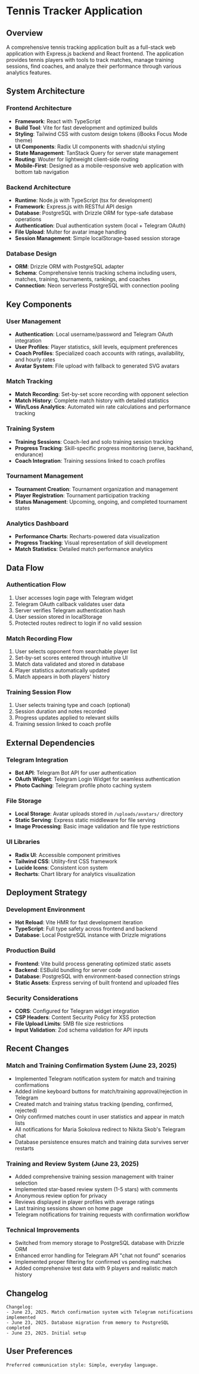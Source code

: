 # Tennis Tracker Application

## Overview

A comprehensive tennis tracking application built as a full-stack web application with Express.js backend and React frontend. The application provides tennis players with tools to track matches, manage training sessions, find coaches, and analyze their performance through various analytics features.

## System Architecture

### Frontend Architecture
- **Framework**: React with TypeScript
- **Build Tool**: Vite for fast development and optimized builds
- **Styling**: Tailwind CSS with custom design tokens (iBooks Focus Mode theme)
- **UI Components**: Radix UI components with shadcn/ui styling
- **State Management**: TanStack Query for server state management
- **Routing**: Wouter for lightweight client-side routing
- **Mobile-First**: Designed as a mobile-responsive web application with bottom tab navigation

### Backend Architecture
- **Runtime**: Node.js with TypeScript (tsx for development)
- **Framework**: Express.js with RESTful API design
- **Database**: PostgreSQL with Drizzle ORM for type-safe database operations
- **Authentication**: Dual authentication system (local + Telegram OAuth)
- **File Upload**: Multer for avatar image handling
- **Session Management**: Simple localStorage-based session storage

### Database Design
- **ORM**: Drizzle ORM with PostgreSQL adapter
- **Schema**: Comprehensive tennis tracking schema including users, matches, training, tournaments, rankings, and coaches
- **Connection**: Neon serverless PostgreSQL with connection pooling

## Key Components

### User Management
- **Authentication**: Local username/password and Telegram OAuth integration
- **User Profiles**: Player statistics, skill levels, equipment preferences
- **Coach Profiles**: Specialized coach accounts with ratings, availability, and hourly rates
- **Avatar System**: File upload with fallback to generated SVG avatars

### Match Tracking
- **Match Recording**: Set-by-set score recording with opponent selection
- **Match History**: Complete match history with detailed statistics
- **Win/Loss Analytics**: Automated win rate calculations and performance tracking

### Training System
- **Training Sessions**: Coach-led and solo training session tracking
- **Progress Tracking**: Skill-specific progress monitoring (serve, backhand, endurance)
- **Coach Integration**: Training sessions linked to coach profiles

### Tournament Management
- **Tournament Creation**: Tournament organization and management
- **Player Registration**: Tournament participation tracking
- **Status Management**: Upcoming, ongoing, and completed tournament states

### Analytics Dashboard
- **Performance Charts**: Recharts-powered data visualization
- **Progress Tracking**: Visual representation of skill development
- **Match Statistics**: Detailed match performance analytics

## Data Flow

### Authentication Flow
1. User accesses login page with Telegram widget
2. Telegram OAuth callback validates user data
3. Server verifies Telegram authentication hash
4. User session stored in localStorage
5. Protected routes redirect to login if no valid session

### Match Recording Flow
1. User selects opponent from searchable player list
2. Set-by-set scores entered through intuitive UI
3. Match data validated and stored in database
4. Player statistics automatically updated
5. Match appears in both players' history

### Training Session Flow
1. User selects training type and coach (optional)
2. Session duration and notes recorded
3. Progress updates applied to relevant skills
4. Training session linked to coach profile

## External Dependencies

### Telegram Integration
- **Bot API**: Telegram Bot API for user authentication
- **OAuth Widget**: Telegram Login Widget for seamless authentication
- **Photo Caching**: Telegram profile photo caching system

### File Storage
- **Local Storage**: Avatar uploads stored in `/uploads/avatars/` directory
- **Static Serving**: Express static middleware for file serving
- **Image Processing**: Basic image validation and file type restrictions

### UI Libraries
- **Radix UI**: Accessible component primitives
- **Tailwind CSS**: Utility-first CSS framework
- **Lucide Icons**: Consistent icon system
- **Recharts**: Chart library for analytics visualization

## Deployment Strategy

### Development Environment
- **Hot Reload**: Vite HMR for fast development iteration
- **TypeScript**: Full type safety across frontend and backend
- **Database**: Local PostgreSQL instance with Drizzle migrations

### Production Build
- **Frontend**: Vite build process generating optimized static assets
- **Backend**: ESBuild bundling for server code
- **Database**: PostgreSQL with environment-based connection strings
- **Static Assets**: Express serving of built frontend and uploaded files

### Security Considerations
- **CORS**: Configured for Telegram widget integration
- **CSP Headers**: Content Security Policy for XSS protection
- **File Upload Limits**: 5MB file size restrictions
- **Input Validation**: Zod schema validation for API inputs

## Recent Changes

### Match and Training Confirmation System (June 23, 2025)
- Implemented Telegram notification system for match and training confirmations
- Added inline keyboard buttons for match/training approval/rejection in Telegram
- Created match and training status tracking (pending, confirmed, rejected)
- Only confirmed matches count in user statistics and appear in match lists
- All notifications for Maria Sokolova redirect to Nikita Skob's Telegram chat
- Database persistence ensures match and training data survives server restarts

### Training and Review System (June 23, 2025)
- Added comprehensive training session management with trainer selection
- Implemented star-based review system (1-5 stars) with comments
- Anonymous review option for privacy
- Reviews displayed in player profiles with average ratings
- Last training sessions shown on home page
- Telegram notifications for training requests with confirmation workflow

### Technical Improvements
- Switched from memory storage to PostgreSQL database with Drizzle ORM
- Enhanced error handling for Telegram API "chat not found" scenarios
- Implemented proper filtering for confirmed vs pending matches
- Added comprehensive test data with 9 players and realistic match history

## Changelog

```
Changelog:
- June 23, 2025. Match confirmation system with Telegram notifications implemented
- June 23, 2025. Database migration from memory to PostgreSQL completed
- June 23, 2025. Initial setup
```

## User Preferences

```
Preferred communication style: Simple, everyday language.
```